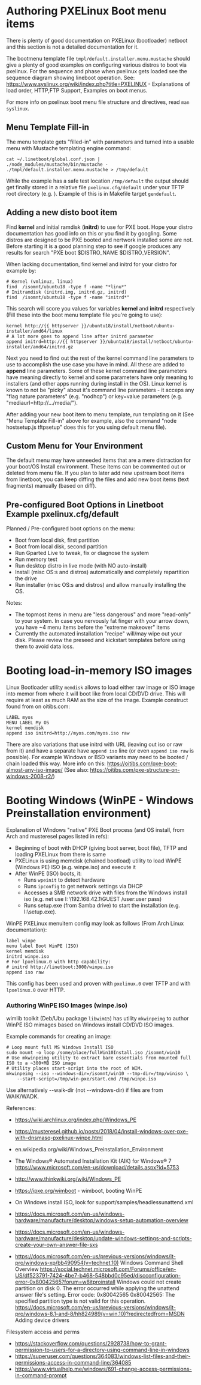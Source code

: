 # Authoring PXELinux Boot menu items

There is plenty of good documentation on PXELinux (bootloader) netboot
and this section is not a detailed documentation for it.

The bootmenu template file `tmpl/default.installer.menu.mustache` should give a
plenty of good examples on configuring various distros to boot via pxelinux.
For the sequence and phase when pxelinux gets loaded see the sequence diagram
showing lineboot operation. See: https://www.syslinux.org/wiki/index.php?title=PXELINUX - Explanations of load order, HTTP,FTP Support, Examples on boot menus.

For more info on pxelinux boot menu file structure and directives, read `man syslinux`.

## Menu Template Fill-in

The menu template gets "filled-in" with parameters and turned into a usable menu with Mustache templating engine command:

    cat ~/.linetboot/global.conf.json | ./node_modules/mustache/bin/mustache - ./tmpl/default.installer.menu.mustache > /tmp/default

While the example has a safe test location `/tmp/default` the output should get finally stored in a relative file `pxelinux.cfg/default` under your TFTP root directory (e.g. ).
Example of this is in Makefile target `gendefault`.

## Adding a new disto boot item

Find **kernel** and initial ramdisk (**initrd**) to use for PXE boot. Hope your distro documentation has
good info on this or you find it by googling. Some distros are designed to be PXE booted and nertwork installed some
are not. Before starting it is a good planning step to see if google produces any results for search "PXE boot
$DISTRO_NAME $DISTRO_VERSION". 

When lacking documentation, find kernel and initrd for your distro for example by:

    # Kernel (vmlinuz, linux)
    find  /isomnt/ubuntu18 -type f -name "*linu*"
    # Initramdisk (initrd.img, initrd.gz, initrd)
    find  /isomnt/ubuntu18 -type f -name "initrd*"

This search will score you values for variables **kernel** and **initrd** respectively (Fill these into the boot menu
template file you're going to use):

    kernel http://{{ httpserver }}/ubuntu18/install/netboot/ubuntu-installer/amd64/linux
    # A lot more goes to append line after initrd parameter
    append initrd=http://{{ httpserver }}/ubuntu18/install/netboot/ubuntu-installer/amd64/initrd.gz

Next you need to find out the rest of the kernel command line parameters to use to accomplish the use case 
you have in mind. All these are added to **append** line parameters.
Some of these kernel command line parameters have meaning directly to kernel and some parameters have only meaning to installers (and
other apps running during install in the OS). Linux kernel is known to not be "picky" about it's command line parameters - it acceps any
"flag nature parameters" (e.g. "nodhcp") or key=value parameters (e.g. "mediaurl=http://.../media/").

After adding your new boot item to menu template, run templating on it (See "Menu Template Fill-in" above for example,
also the command "node hostsetup.js tftpsetup" does this for you using default menu file).

## Custom Menu for Your Environment

The default menu may have unneeded items that are a mere distraction for your boot/OS Install environment.
These items can be commented out or deleted from menu file. If you plan to later add new upstream boot items from linetboot,
you can keep diffing the files and add new boot items (text fragments) manually (based on diff).

## Pre-configured Boot Options in Linetboot Example pxelinux.cfg/default

Planned / Pre-configured boot options on the menu:

- Boot from local disk, first partition
- Boot from local disk, second partition
- Run Gparted Live to tweak, fix or diagnose the system
- Run memory test
- Run desktop distro in live mode (with NO auto-install)
- Install (misc OS:s and distros) automatically and completely repartition the drive
- Run installer (misc OS:s and distros) and allow manually installing the OS.

<!-- - TODO: Install on first existing (big enough ?) partition -->

Notes:
- The topmost items in menu are "less dangerous" and more "read-only" to your system. In case you nervously fat finger with your arrow down, you have ~4 menu items before the "extreme makeover" items
- Currently the automated installation "recipe" will/may wipe out your disk. Please review the preseed and kickstart templates before using them to avoid data loss.

# Booting load-in-memory ISO images

Linux Bootloader utility `memdisk` allows to load either raw image or ISO image into memor from where it will boot like from
local CD/DVD drive. This will require at least as much RAM as the size of the image.
Example construct found from on oitibs.com:

```
LABEL myos
MENU LABEL My OS
kernel memdisk
append iso initrd=http://myos.com/myos.iso raw
```
There are also variations that use initrd with URL (leaving out iso or raw from it) and have a separate have `append iso` line
(or even `append iso raw` is possible). For example Windows or BSD variants may need to be booted / chain loaded this way. 
More info on this: https://oitibs.com/pxe-boot-almost-any-iso-image/ (See also: https://oitibs.com/pxe-structure-on-windows-2008-r2/)

# Booting Windows (WinPE - Windows Preinstallation environment)

Explanation of Windows "native" PXE Boot process (and OS install, from Arch and musteresel pages listed in refs):
- Beginning of boot with DHCP (giving boot server, boot file), TFTP and loading PXELinux from there is same
- PXELinux is using memdisk (chained bootload) utility to load WinPE (Windows PE) ISO (e.g. winpe.iso) and execute it
- After WinPE (ISO) boots, it: 
  - Runs `wpeinit` to detect hardware
  - Runs `ipconfig` to get network settings via DHCP
  - Accesses a SMB network drive with files from the Windows install iso (e.g. net use I: \\192.168.42.1\GUEST /user:user pass)
  - Runs setup.exe (from Samba drive) to start the installation (e.g. I:\setup.exe).

WinPE PXELinux menuitem config may look as follows (From Arch Linux documentation):
```
label winpe
menu label Boot WinPE (ISO)
kernel memdisk
initrd winpe.iso
# For lpxelinux.0 with http capability:
# initrd http://linetboot:3000/winpe.iso
append iso raw
```
This config has been used and proven with `pxelinux.0` over TFTP and with `lpxelinux.0` over HTTP.

### Authoring WinPE ISO Images (winpe.iso)

wimlib toolkit (Deb/Ubu package `libwim15`) has utility `mkwinpeimg` to author WinPE ISO mimages based on Windows install CD/DVD
ISO images.

Example commands for creating an image:

    # Loop mount full MS Windows Install ISO
    sudo mount -o loop /some/place/fullWin10Install.iso /isomnt/win10
    # Use mkwinpeimg utility to extract bare essentials from mounted full ISO to a ~300+MB ISO image
    # Utility places start-script into the root of WIM. 
    mkwinpeimg --iso --windows-dir=/isomnt/win10 --tmp-dir=/tmp/winiso \
        --start-script=/tmp/win-pxe/start.cmd /tmp/winpe.iso

Use alternatively --waik-dir (not --windows-dir) if files are from WAIK/WADK.

References:
- https://wiki.archlinux.org/index.php/Windows_PE
- https://musteresel.github.io/posts/2018/04/install-windows-over-pxe-with-dnsmasq-pxelinux-winpe.html
- en.wikipedia.org/wiki/Windows_Preinstallation_Environment
- The Windows® Automated Installation Kit (AIK) for Windows® 7 https://www.microsoft.com/en-us/download/details.aspx?id=5753 
- http://www.thinkwiki.org/wiki/Windows_PE
- https://ipxe.org/wimboot - wimboot, booting WinPE
- On Windows install ISO, look for support/samples/headlessunattend.xml
- https://docs.microsoft.com/en-us/windows-hardware/manufacture/desktop/windows-setup-automation-overview
- https://docs.microsoft.com/en-us/windows-hardware/manufacture/desktop/update-windows-settings-and-scripts-create-your-own-answer-file-sxs

- https://docs.microsoft.com/en-us/previous-versions/windows/it-pro/windows-xp/bb490954(v=technet.10) Windows Command Shell Overview
https://social.technet.microsoft.com/Forums/office/en-US/df523791-7424-4be7-b468-548bbd0c95ed/discconfiguration-error-0x80042565?forum=w8itproinstall  Windows could not create partition on disk 0. The error occurred while applying the unattend answer file's <DiskConfiguration> setting. Error code: 0x80042565
0x80042565: The specified partition type is not valid for this operation.
https://docs.microsoft.com/en-us/previous-versions/windows/it-pro/windows-8.1-and-8/hh824989(v=win.10)?redirectedfrom=MSDN Adding device drivers

Filesystem access and perms

- https://stackoverflow.com/questions/2928738/how-to-grant-permission-to-users-for-a-directory-using-command-line-in-windows
- https://superuser.com/questions/364083/windows-list-files-and-their-permissions-access-in-command-line/364085
- https://www.virtualhelp.me/windows/691-change-access-permissions-in-command-prompt

